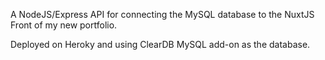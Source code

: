 A NodeJS/Express API for connecting the MySQL database to the NuxtJS Front of my new portfolio.

Deployed on Heroky and using ClearDB MySQL add-on as the database.
